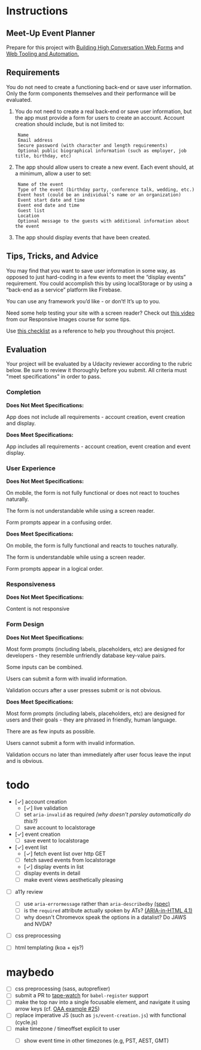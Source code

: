 # Instructions

## Meet-Up Event Planner

Prepare for this project with [Building High Conversation Web Forms](https://www.udacity.com/course/building-high-conversion-web-forms--ud890) and [Web Tooling and Automation.](https://www.udacity.com/course/web-tooling-automation--ud892)


## Requirements

You do not need to create a functioning back-end or save user information. Only the form components themselves and their performance will be evaluated.

1. You do not need to create a real back-end or save user information, but the app must provide a form for users to create an account. Account creation should include, but is not limited to:

        Name
        Email address
        Secure password (with character and length requirements)
        Optional public biographical information (such as employer, job title, birthday, etc)

2. The app should allow users to create a new event. Each event should, at a minimum, allow a user to set:

        Name of the event
        Type of the event (birthday party, conference talk, wedding, etc.)
        Event host (could be an individual’s name or an organization)
        Event start date and time
        Event end date and time
        Guest list
        Location
        Optional message to the guests with additional information about the event

3. The app should display events that have been created.


## Tips, Tricks, and Advice

You may find that you want to save user information in some way, as opposed to just hard-coding in a few events to meet the “display events” requirement. You could accomplish this by using localStorage or by using a “back-end as a service” platform like Firebase.

You can use any framework you’d like - or don’t! It’s up to you.

Need some help testing your site with a screen reader? Check out [this video](https://www.udacity.com/course/viewer#!/c-ud882/l-3574748851/m-3775718655) from our Responsive Images course for some tips.

Use [this checklist](http://labs.udacity.com/images/web-forms-checklist.pdf) as a reference to help you throughout this project.

## Evaluation

Your project will be evaluated by a Udacity reviewer according to the rubric below. Be sure to review it thoroughly before you submit. All criteria must "meet specifications" in order to pass.

### Completion
 
**Does Not Meet Specifications:**

App does not include all requirements - account creation, event creation and display.

**Does Meet Specifications:** 

App includes all requirements - account creation, event creation and event display.

### User Experience

**Does Not Meet Specifications:**

On mobile, the form is not fully functional or does not react to touches naturally.

The form is not understandable while using a screen reader.

Form prompts appear in a confusing order.
 
**Does Meet Specifications:**
 
On mobile, the form is fully functional and reacts to touches naturally.

The form is understandable while using a screen reader.

Form prompts appear in a logical order.


### Responsiveness

**Does Not Meet Specifications:**

Content is not responsive 


### Form Design

**Does Not Meet Specifications:**

Most form prompts (including labels, placeholders, etc) are designed for developers - they resemble unfriendly database key-value pairs.

Some inputs can be combined.

Users can submit a form with invalid information.

Validation occurs after a user presses submit or is not obvious.
 
**Does Meet Specifications:** 

Most form prompts (including labels, placeholders, etc) are designed for users and their goals - they are phrased in friendly, human language.

There are as few inputs as possible.

Users cannot submit a form with invalid information.

Validation occurs no later than immediately after user focus leave the input and is obvious.


# todo

- [✓] account creation
    - [✓] live validation
    - [ ] set `aria-invalid` as required _(why doesn't parsley automatically do this?)_
    - [ ] save account to localstorage
- [✓] event creation
    - [ ] save event to localstorage
- [✓] event list
    - [✓] fetch event list over http GET   
    - [ ] fetch saved events from localstorage    
    - [✓] display events in list
    - [ ] display events in detail
    - [ ] make event views aesthetically pleasing
- [ ] a11y review
    - [ ] use `aria-errormessage` rather than `aria-describedby` [(spec)](https://www.w3.org/TR/wai-aria-1.1/#aria-errormessage)
    - [ ] is the `required` attribute actually spoken by ATs? [(ARIA-in-HTML 4.1)](http://w3c.github.io/aria-in-html/#some-examples-of-redundant-aria)
    - [ ] why doesn't Chromevox speak the options in a datalist? Do JAWS and NVDA?

- [ ] css preprocessing
- [ ] html templating (koa + ejs?)


# maybedo

- [ ] css preprocessing (sass, autoprefixer)
- [ ] submit a PR to [tape-watch](https://github.com/rstacruz/tape-watch) for `babel-register` support
- [ ] make the top nav into a single focusable element, and navigate it using arrow keys (cf. [OAA example #25](http://www.oaa-accessibility.org/example/25/))
- [ ] replace imperative JS (such as `js/event-creation.js`) with functional (cycle.js)
- [ ] make timezone / timeoffset explicit to user
    - [ ] show event time in other timezones (e.g, PST, AEST, GMT)
    